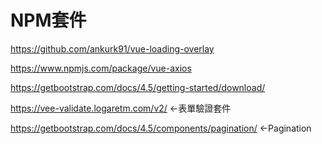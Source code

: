 # NPM套件

<https://github.com/ankurk91/vue-loading-overlay>

<https://www.npmjs.com/package/vue-axios>

<https://getbootstrap.com/docs/4.5/getting-started/download/>

<https://vee-validate.logaretm.com/v2/> ←表單驗證套件

<https://getbootstrap.com/docs/4.5/components/pagination/>  ←Pagination

